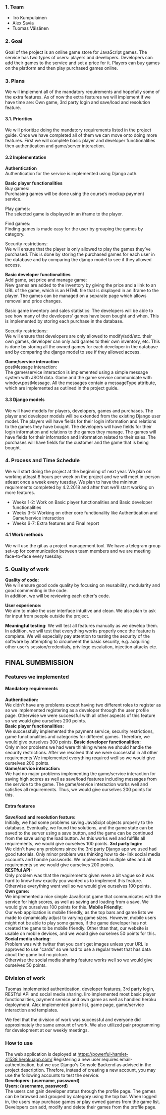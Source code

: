 ### 1. Team

* Iiro Kumpulainen
* Alex Savia
* Tuomas Väisänen


### 2. Goal

Goal of the project is an online game store for JavaScript games.
The service has two types of users: players and developers. 
Developers can add their games to the service and set a price for it. 
Players can buy games on the platform and then play purchased games online.



### 3. Plans
We will implement all of the mandatory requirements and hopefully some of the extra features.
As of now the extra features we will implement if we have time are: Own game, 3rd party login and save/load and resolution feature.


#### 3.1. Priorities

We will prioritize doing the mandatory requirements listed in the project guide.
Once we have completed all of them we can move onto doing more features.
First we will complete basic player and developer functionalities then authentication and game/server interaction.

#### 3.2 Implementation
**Authentication**  
Authentication for the service is implemented using Django auth.   

**Basic player functionalities**  
Buy games:  
Purchasing games will be done using the course’s mockup payment service.  

Play games:  
The selected game is displayed in an iframe to the player.  

Find games:  
Finding games is made easy for the user by grouping the games by category.  

Security restrictions:  
We will ensure that the player is only allowed to play the games they’ve purchased. 
This is done by storing the purchased games for each user in the database and by comparing the django model to see if they allowed access.  

**Basic developer functionalities**  
Add game, set price and manage game:  
New games are added to the inventory by giving the price and a link to an URL of the game, which is an HTML file that is displayed in an iframe to the player.
The games can be managed on a separate page which allows removal and price changes.

Basic game inventory and sales statistics: 
The developers will be able to see how many of the developers' games have been bought and when. 
This is implemented by storing each purchase in the database.  

Security restrictions:  
We will ensure that developers are only allowed to modify/add/etc. their own games, developer can only add games to their own inventory, etc.
This is done by storing all the owned games for each developer in the database and by comparing the django model to see if they allowed access.  

**Game/service interaction**  
postMessage interaction:  
The game/service interaction is implemented using a simple message system with JSON data. 
Game and the game service communicate with window.postMessage. 
All the messages contain a messageType attribute, which are implemented as outlined in the project guide.

#### 3.3 Django models

We will have models for players, developers, games and purchases. 
The player and developer models will be extended from the existing Django user model. 
The players will have fields for their login information and relations to the games they have bought.
The developers will have fields for their login information and relations to the games they manage.
The games will have fields for their information and information related to their sales.
The purchases will have fields for the customer and the game that is being bought.

### 4. Process and Time Schedule

We will start doing the project at the beginning of next year.
We plan on working atleast 8 hours per week on the project and we will meet in-person atleast once a week every tuesday.
We plan to have the minimun requirements completed by 4.2.2018 and after that we'll start working on more features.

* Weeks 1-2: Work on Basic player functionalities and Basic developer functionalities
* Weeks 3-5: Working on other core functionality like Authentication and Game/service interaction
* Weeks 6-7: Extra features and Final report

#### 4.1 Work methods

We will use the git as a project management tool. 
We have a telegram group set-up for communication between team members and we are meeting face-to-face every tuesday.

### 5. Quality of work

**Quality of code:**  
We will ensure good code quality by focusing on reusability, modularity and good commenting in the code.  
In addition, we will be reviewing each other's code.

**User experience:**  
We aim to make the user interface intuitive and clean. We also plan to ask for input from people outside the project.  

**Meaningful testing:** 
We will test all features manually as we develop them. 
In addition, we will test that everything works properly once the feature is complete.
We will especially pay attention to testing the security of the software by attempting to circumvent the basic security, e.g. acquiring other user’s session/credentials, privilege escalation, injection attacks etc.

## FINAL SUMBMISSION

### Features we implemented
#### Mandatory requirements
**Authentication:**  
We didn't have any problems except having two different roles to register as so we implemented registering as a developer through the user profile page.
Otherwise we were successful with all other aspects of this feature so we would give ourselves 200 points.  
**Basic player functionalities:**  
We successfully implemented the payment service, security restrictions, game functionalities and categories for different games. 
Therefore, we would give ourselves 300 points.
**Basic developer functionalities:**  
Only minor problems we had were thinking where we should handle the security restrictions. After we resolved that we were successful in all other requirements
We implemented everything required well so we would give ourselves 200 points.  
**Game/service interaction:**  
We had no major problems implementing the game/service interaction for saving high scores as well as save/load features including messages from the service to the game.
The game/service interaction works well and satisfies all requirements. Thus, we would give ourselves 200 points for this.
#### Extra features
**Save/load and resolution feature:**  
Initially, we had some problems saving JavaScipt objects properly to the database.
Eventually, we found the solutions, and the game state can be saved to the server using a save button, and the game can be continued from the save using the load button.
As this works well and fulfills all requirements, we would give ourselves 100 points.
**3rd party login:**  
We didn't have any problems since the 3rd party Django app we used had good tutorials. Only minor problem was thinking how to de-link social media accounts and handle passwords.
We implemented multiple sites and all requirements so we would give ourselves 200 points.  
**RESTful API:**  
Only problem was that the requirements given were a bit vague so it was hard to know how exactly you wanted us to implement this feature.
Otherwise everything went well so we would give ourselves 100 points.  
**Own game:**  
We implemented a nice simple JavaScript game that communicates with the service for high scores, as well as saving and loading from a save.
We would give ourselves 100 points for this.
**Mobile Friendly:**  
Our web application is mobile friendly, as the top bars and game lists we made to dynamically adjust to varying game sizes.
However, mobile users might not be able to play some games, if the game developer has not created the game to be mobile friendly.
Other than that, our website is usable on mobile devices, and we would give ourselves 50 points for this.
**Social media sharing:**  
Problem was with twitter that you can't get images unless your URL is approved to use "cards" so we had to use a regular tweet that has data about the game but no picture.  
Otherwise the social media sharing feature works well so we would give ourselves 50 points.

### Division of work
Tuomas implemented authentication, developer features, 3rd party login, RESTful API and social media sharing.
Iiro implemented most basic player functionalities, payment service and own game as well as handled heroku deployment.
Alex implemented game list, game page, game/service interaction and templates.

We feel that the division of work was successful and everyone did approximately the same amount of work.
We also utilized pair programming for development at our weekly meetings.

### How to use
The web application is deployed at https://powerful-hamlet-41538.herokuapp.com/
Registering a new user requires email-authentication, but we use Django's Console Backend as advised in the project description.
Threfore, instead of creating a new account, you may use the following accounts to test the service:  
**Developers: (username, password)**  
**Users: (username, password)**  
The users can gain developer status through the profile page.
The games can be browsed and grouped by category using the top bar.
When logged in, the users may purchase games or play owned games from the game list.
Developers can add, modify and delete their games from the profile page.
